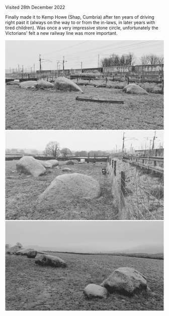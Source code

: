 Visited 28th December 2022

Finally made it to Kemp Howe (Shap, Cumbria) after ten years of driving right past it (always on the way to or from the in-laws, in later years with tired children). Was once a very impressive stone circle, unfortunately the Victorians' felt a new railway line was more important.

![kemp_howe_001](images/kemp_howe_001.jpg)
![kemp_howe_002](images/kemp_howe_002.jpg)![kemp_howe_003](images/kemp_howe_003.jpg)